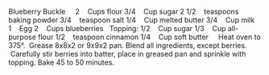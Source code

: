 Blueberry Buckle
 
 
2    Cups flour
3/4    Cup sugar
2 1/2    teaspoons baking powder
3/4    teaspoon salt
1/4    Cup melted butter
3/4    Cup milk
1    Egg
2    Cups blueberries
 
Topping: 
1/2    Cup sugar
1/3    Cup all-purpose flour
1/2    teaspoon cinnamon
1/4    Cup soft butter
 
 
Heat oven to 375°.  Grease 8x8x2 or 9x9x2 pan.
Blend all ingredients, except berries.  Carefully stir berries into batter, place in greased pan and sprinkle with topping.
Bake 45 to 50 minutes.

